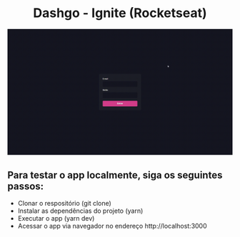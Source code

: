 <h1 align='center'>
  Dashgo - Ignite (Rocketseat)
</h1>

<div align='center'>
  <img src='./github_assets/web-preview.gif' alt='demo-web'>
</div>

<h2>Para testar o app localmente, siga os seguintes passos:</h2>

- Clonar o respositório (git clone)
- Instalar as dependências do projeto (yarn)
- Executar o app (yarn dev)
- Acessar o app via navegador no endereço http://localhost:3000